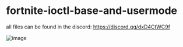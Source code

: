 # fortnite-ioctl-base-and-usermode

all files can be found in the discord: https://discord.gg/dxD4CtWC9f

![image](https://github.com/user-attachments/assets/35ad97a0-fa9c-4870-918a-f24b666b7f7e)
